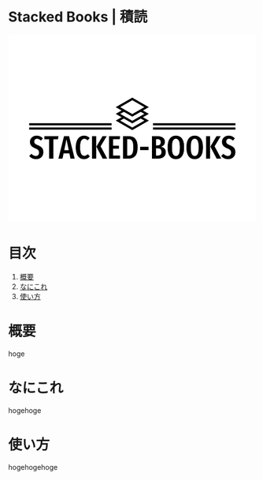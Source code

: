 # Stacked Books | 積読

![Logo](https://raw.githubusercontent.com/RyotaroAbe45123/stacked-books-frontend/main/src/assets/stacked-books-logo.png)

# 目次
1. [概要](#概要)
2. [なにこれ](#なにこれ)
3. [使い方](#使い方)

# 概要
hoge

# なにこれ
hogehoge

# 使い方
hogehogehoge
